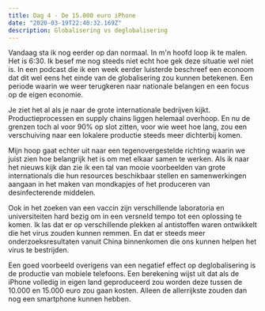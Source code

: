 ```yaml
---
title: Dag 4 - De 15.000 euro iPhone
date: "2020-03-19T22:40:32.169Z"
description: Globalisering vs deglobalisering
---
```


Vandaag sta ik nog eerder op dan normaal. In m'n hoofd loop ik te malen. Het is 6:30. Ik besef me nog steeds niet echt hoe gek deze situatie wel niet is. In een podcast die ik een week eerder luisterde beschreef een econoom dat dit wel eens het einde van de globalisering zou kunnen betekenen. Een periode waarin we weer terugkeren naar nationale belangen en een focus op de eigen economie. 

Je ziet het al als je naar de grote internationale bedrijven kijkt. Productieprocessen en supply chains liggen helemaal overhoop. En nu de grenzen toch al voor 90% op slot zitten, voor wie weet hoe lang, zou een verschuiving naar een lokalere productie steeds meer dichterbij komen. 

Mijn hoop gaat echter uit naar een tegenovergestelde richting waarin we juist zien hoe belangrijk het is om met elkaar samen te werken. Als ik naar het nieuws kijk dan zie ik een tal van mooie voorbeelden van grote internationals die hun resources beschikbaar stellen en samenwerkingen aangaan in het maken van mondkapjes of het produceren van desinfecterende middelen.

Ook in het zoeken van een vaccin zijn verschillende laboratoria en universiteiten hard bezig om in een versneld tempo tot een oplossing te komen. Ik las dat er op verschillende plekken al antistoffen waren ontwikkelt die het virus zouden kunnen remmen. En dat er steeds meer onderzoeksresultaten vanuit China binnenkomen die ons kunnen helpen het virus te bestrijden.  

Een goed voorbeeld overigens van een negatief effect op deglobalisering is de productie van mobiele telefoons. Een berekening wijst uit dat als de iPhone volledig in eigen land geproduceerd zou worden deze tussen de 10.000 en 15.000 euro zou gaan kosten. Alleen de allerrijkste zouden dan nog een smartphone kunnen hebben. 







